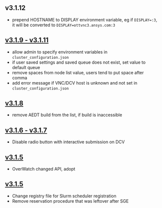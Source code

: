 ## v3.1.12
* prepend HOSTNAME to DISPLAY environment variable, 
eg if `DISPLAY=:3`, it will be converted to `DISPLAY=ottvnc3.ansys.com:3`

## [v3.1.9 - v3.1.11](https://github.com/beliaev-maksim/linux_hpc_launcher_slurm/commit/de12314f794ee4362af4c8fed3a12a0a6e9a0b4b)
* allow admin to specify environment variables in `cluster_configuration.json`
* if user saved settings and saved queue does not exist, set value to default queue
* remove spaces from node list value, users tend to put space after comma
* add error message if VNC/DCV host is unknown and not set in `cluster_configuration.json`

## [v3.1.8](https://github.com/beliaev-maksim/linux_hpc_launcher_slurm/commit/467beb856a6416d57391511672ef657ca074a643)
* remove AEDT build from the list, if build is inaccessible

## [v3.1.6 - v3.1.7](https://github.com/beliaev-maksim/linux_hpc_launcher_slurm/commit/fcb3c3f612ef8ccbedf1c291a7da17bcd73bb095)
* Disable radio button with interactive submission on DCV

## [v3.1.5](https://github.com/beliaev-maksim/linux_hpc_launcher_slurm/commit/e9ca8d7d37f95513506c008fa5593c83195fec58)
* OverWatch changed API, adopt

## [v3.1.5](https://github.com/beliaev-maksim/linux_hpc_launcher_slurm/commit/01a997ff2ceab2d0b89a95435aede2b320a29893)
* Change registry file for Slurm scheduler registration
* Remove reservation procedure that was leftover after SGE